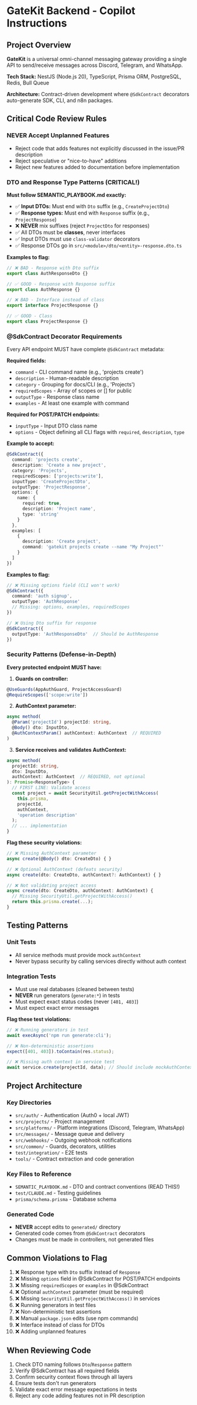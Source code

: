# GateKit Backend - Copilot Instructions

## Project Overview

**GateKit** is a universal omni-channel messaging gateway providing a single API to send/receive messages across Discord, Telegram, and WhatsApp.

**Tech Stack:** NestJS (Node.js 20), TypeScript, Prisma ORM, PostgreSQL, Redis, Bull Queue

**Architecture:** Contract-driven development where `@SdkContract` decorators auto-generate SDK, CLI, and n8n packages.

## Critical Code Review Rules

### NEVER Accept Unplanned Features

- Reject code that adds features not explicitly discussed in the issue/PR description
- Reject speculative or "nice-to-have" additions
- Reject new features added to documentation before implementation

### DTO and Response Type Patterns (CRITICAL!)

**Must follow SEMANTIC_PLAYBOOK.md exactly:**

- ✅ **Input DTOs:** Must end with `Dto` suffix (e.g., `CreateProjectDto`)
- ✅ **Response types:** Must end with `Response` suffix (e.g., `ProjectResponse`)
- ❌ **NEVER** mix suffixes (reject `ProjectDto` for responses)
- ✅ All DTOs must be **classes**, never interfaces
- ✅ Input DTOs must use `class-validator` decorators
- ✅ Response DTOs go in `src/<module>/dto/<entity>-response.dto.ts`

**Examples to flag:**

```typescript
// ❌ BAD - Response with Dto suffix
export class AuthResponseDto {}

// ✅ GOOD - Response with Response suffix
export class AuthResponse {}

// ❌ BAD - Interface instead of class
export interface ProjectResponse {}

// ✅ GOOD - Class
export class ProjectResponse {}
```

### @SdkContract Decorator Requirements

Every API endpoint MUST have complete `@SdkContract` metadata:

**Required fields:**

- `command` - CLI command name (e.g., 'projects create')
- `description` - Human-readable description
- `category` - Grouping for docs/CLI (e.g., 'Projects')
- `requiredScopes` - Array of scopes or [] for public
- `outputType` - Response class name
- `examples` - At least one example with command

**Required for POST/PATCH endpoints:**

- `inputType` - Input DTO class name
- `options` - Object defining all CLI flags with `required`, `description`, `type`

**Example to accept:**

```typescript
@SdkContract({
  command: 'projects create',
  description: 'Create a new project',
  category: 'Projects',
  requiredScopes: ['projects:write'],
  inputType: 'CreateProjectDto',
  outputType: 'ProjectResponse',
  options: {
    name: {
      required: true,
      description: 'Project name',
      type: 'string'
    }
  },
  examples: [
    {
      description: 'Create project',
      command: 'gatekit projects create --name "My Project"'
    }
  ]
})
```

**Examples to flag:**

```typescript
// ❌ Missing options field (CLI won't work)
@SdkContract({
  command: 'auth signup',
  outputType: 'AuthResponse'
  // Missing: options, examples, requiredScopes
})

// ❌ Using Dto suffix for response
@SdkContract({
  outputType: 'AuthResponseDto'  // Should be AuthResponse
})
```

### Security Patterns (Defense-in-Depth)

**Every protected endpoint MUST have:**

1. **Guards on controller:**

```typescript
@UseGuards(AppAuthGuard, ProjectAccessGuard)
@RequireScopes(['scope:write'])
```

2. **AuthContext parameter:**

```typescript
async method(
  @Param('projectId') projectId: string,
  @Body() dto: InputDto,
  @AuthContextParam() authContext: AuthContext  // REQUIRED
)
```

3. **Service receives and validates AuthContext:**

```typescript
async method(
  projectId: string,
  dto: InputDto,
  authContext: AuthContext  // REQUIRED, not optional
): Promise<ResponseType> {
  // FIRST LINE: Validate access
  const project = await SecurityUtil.getProjectWithAccess(
    this.prisma,
    projectId,
    authContext,
    'operation description'
  );
  // ... implementation
}
```

**Flag these security violations:**

```typescript
// ❌ Missing AuthContext parameter
async create(@Body() dto: CreateDto) { }

// ❌ Optional AuthContext (defeats security)
async create(dto: CreateDto, authContext?: AuthContext) { }

// ❌ Not validating project access
async create(dto: CreateDto, authContext: AuthContext) {
  // Missing SecurityUtil.getProjectWithAccess()
  return this.prisma.create(...);
}
```

## Testing Patterns

### Unit Tests

- All service methods must provide mock `authContext`
- Never bypass security by calling services directly without auth context

### Integration Tests

- Must use real databases (cleaned between tests)
- **NEVER** run generators (`generate:*`) in tests
- Must expect exact status codes (never `[401, 403]`)
- Must expect exact error messages

**Flag these test violations:**

```typescript
// ❌ Running generators in test
await execAsync('npm run generate:cli');

// ❌ Non-deterministic assertions
expect([401, 403]).toContain(res.status);

// ❌ Missing auth context in service test
await service.create(projectId, data); // Should include mockAuthContext
```

## Project Architecture

### Key Directories

- `src/auth/` - Authentication (Auth0 + local JWT)
- `src/projects/` - Project management
- `src/platforms/` - Platform integrations (Discord, Telegram, WhatsApp)
- `src/messages/` - Message queue and delivery
- `src/webhooks/` - Outgoing webhook notifications
- `src/common/` - Guards, decorators, utilities
- `test/integration/` - E2E tests
- `tools/` - Contract extraction and code generation

### Key Files to Reference

- `SEMANTIC_PLAYBOOK.md` - DTO and contract conventions (READ THIS!)
- `test/CLAUDE.md` - Testing guidelines
- `prisma/schema.prisma` - Database schema

### Generated Code

- **NEVER** accept edits to `generated/` directory
- Generated code comes from `@SdkContract` decorators
- Changes must be made in controllers, not generated files

## Common Violations to Flag

1. ❌ Response type with `Dto` suffix instead of `Response`
2. ❌ Missing `options` field in @SdkContract for POST/PATCH endpoints
3. ❌ Missing `requiredScopes` or `examples` in @SdkContract
4. ❌ Optional `authContext` parameter (must be required)
5. ❌ Missing `SecurityUtil.getProjectWithAccess()` in services
6. ❌ Running generators in test files
7. ❌ Non-deterministic test assertions
8. ❌ Manual `package.json` edits (use npm commands)
9. ❌ Interface instead of class for DTOs
10. ❌ Adding unplanned features

## When Reviewing Code

1. Check DTO naming follows `Dto`/`Response` pattern
2. Verify @SdkContract has all required fields
3. Confirm security context flows through all layers
4. Ensure tests don't run generators
5. Validate exact error message expectations in tests
6. Reject any code adding features not in PR description
